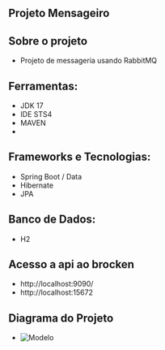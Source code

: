 ## Projeto Mensageiro

## Sobre o projeto
- Projeto de messageria usando RabbitMQ

## Ferramentas:
- JDK 17
- IDE STS4 
- MAVEN
-
## Frameworks e Tecnologias:
- Spring Boot / Data
- Hibernate
- JPA

## Banco de Dados:
- H2

## Acesso a api ao brocken
- http://localhost:9090/
- http://localhost:15672

## Diagrama do Projeto
- ![Modelo](https://github.com/Ernilson/Messageiro/assets/30840118/952b3256-4ad1-4990-8453-8e6836bb75af)
